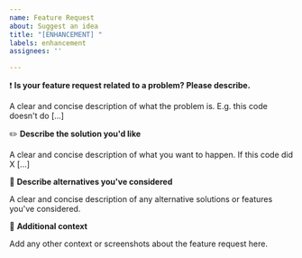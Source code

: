 ```yaml
---
name: Feature Request
about: Suggest an idea
title: "[ENHANCEMENT] "
labels: enhancement
assignees: ''

---
```


:heavy_exclamation_mark: **Is your feature request related to a problem? Please describe.**

A clear and concise description of what the problem is. E.g. this code doesn't do [...]

:pencil2: **Describe the solution you'd like**

A clear and concise description of what you want to happen. If this code did X [...]

:twisted_rightwards_arrows: **Describe alternatives you've considered**

A clear and concise description of any alternative solutions or features you've considered.

:thought_balloon: **Additional context**

Add any other context or screenshots about the feature request here.
